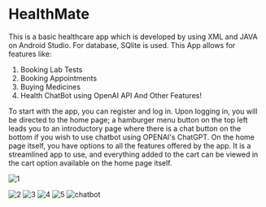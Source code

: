 # HealthMate
This is a basic healthcare app which is developed by using XML and JAVA on Android Studio. For database, SQlite is used.
This App allows for features like:
1) Booking Lab Tests
2) Booking Appointments 
3) Buying Medicines
4) Health ChatBot using OpenAI API
And Other Features!


To start with the app, you can register and log in.
Upon logging in, you will be directed to the home page; a hamburger menu button on the top left leads you to an introductory page where there is a chat button on the bottom if you wish to use chatbot using OPENAI's ChatGPT.
On the home page itself, you have options to all the features offered by the app. It is a streamlined app to use, and everything added to the cart can be viewed in the cart option available on the home page itself.


![1](https://github.com/siddhbhardwaj/HealthMate/assets/87895674/c1e1d1f9-f6d1-47d6-ac5e-4e2aa6cb4610)

![2](https://github.com/siddhbhardwaj/HealthMate/assets/87895674/fa81b705-2f36-4261-8d2a-24d4935449be)
![3](https://github.com/siddhbhardwaj/HealthMate/assets/87895674/d5d00bdf-7dbc-44d9-a726-a8d65ccde61f)
![4](https://github.com/siddhbhardwaj/HealthMate/assets/87895674/6e1b22b3-0ea4-4581-9a03-568083c98bd2)
![5](https://github.com/siddhbhardwaj/HealthMate/assets/87895674/77b12146-04ab-4b25-aea3-4a131af9c8fe)
![chatbot](https://github.com/siddhbhardwaj/HealthMate/assets/87895674/f1c86a39-ae1c-4edf-ad6a-e9068081fa7a)


